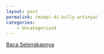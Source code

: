 ```yaml
---
layout: post
permalink: /mimpi-di-bully-artinya/
categories:
    - Uncategorized
---
```


[Baca Selengkapnya](/01)